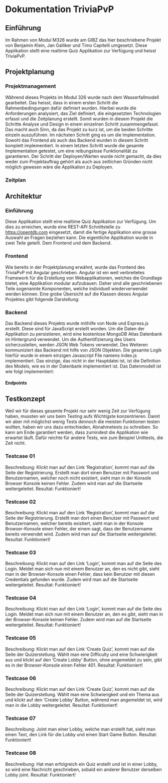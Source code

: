 # Dokumentation TriviaPvP
## Einführung
Im Rahmen von Modul M326 wurde am GIBZ das hier beschriebene Projekt von Benjamin Klein, Jan Galliker und Timo Capitelli umgesetzt. Diese Applikation stellt eine realtime Quiz Applikation zur Verfügung und heisst TriviaPvP.

## Projektplanung
### Projektmanagement
Während dieses Projekts im Modul 326 wurde nach dem Wasserfallmodell gearbeitet. Das heisst, dass in einem ersten Schritt die Rahmenbedingungen dafür definiert wurden. Hierbei wurde die Anforderungen analysiert, das Ziel definiert, die eingesetzten Technologien erfasst und die Zeitplanung erstellt. Somit wurden in diesem Projekt die Schritte Analyse und Design in einem einzelnen Schritt zusammengefasst. Das macht auch Sinn, da das Projekt zu kurz ist, um die beiden Schritte einzeln auszuführen. Im nächsten Schritt ging es um die Implementation. Sowohl das Frontend als auch das Backend wurden in diesem Schritt komplett implementiert. In einem letzten Schritt wurde die gesamte Implementation getestet, um eine reibungslose Funktionalität zu garantieren. Der Schritt der Deployen/Warten wurde nicht gemacht, da dies weder zum Projektauftrag gehört als auch aus zeitlichen Gründen nicht möglich gewesen wäre die Applikation zu Deployen.

### Zeitplan

## Architektur
### Einführung
Diese Applikation stellt eine realtime Quiz Applikation zur Verfügung. Um dies zu erreichen, wurde eine REST-API Schnittstelle zu https://opentdb.com eingesetzt, damit die fertige Applikation eine grosse Auswahl an Fragen beziehen kann. Die eigentliche Applikation wurde in zwei Teile geteilt. Dem Frontend und dem Backend.

### Frontend
Wie bereits in der Projektplanung erwähnt, wurde das Frontend des TriviaPvP mit Angular geschrieben. Angular ist ein weit verbreitetes Framework für die Erstellung von Webapplikationen, welches die Grundlage bietet, eine Applikation modular aufzubauen. Daher sind alle geschriebenen Teile sogenannte Komponenten, welche individuell wiederverwendet werden können. Eine grobe Übersicht auf die Klassen dieses Angular Projektes gibt folgende Darstellung:

### Backend
Das Backend dieses Projekts wurde mithilfe von Node und Express.js erstellt. Diese sind für JavaScript erstellt worden. Um die Daten der Applikation zu persistieren, wird eine kostenlose MongoDB Atlas Datenbank im Hintergrund verwendet. Um die Authentifizierung des Users sicherzustellen, werden JSON Web Tokens verwendet. Des Weiteren kommuniziert das Backend mit hilfe von JSON Objekten. Die gesamte Logik hierfür wurde in einem einzigen Javascript File namens index.js implementiert. Das einzige, das nicht in der Hauptdatei ist, ist die Definition des Models, wie es in der Datenbank implementiert ist. Das Datenmodell ist wie folgt implementiert:

#### Endpoints

## Testkonzept
Weil wir für dieses gesamte Projekt nur sehr wenig Zeit zur Verfügung haben, mussten wir uns beim Testing aufs Wichtigste konzentrieren. Damit wir aber mit möglichst wenig Tests dennoch die meisten Funktionen testen wollten, haben wir uns dazu entschieden, Abnahmetests zu schreiben. So kann am Ende garantiert werden, dass zumindest die Applikation wie erwartet läuft. Dafür reichte für andere Tests, wie zum Beispiel Unittests, die Zeit nicht.

### Testcase 01
Beschreibung: Klickt man auf den Link ‘Registration’, kommt man auf die Seite der Registrierung. Erstellt man dort einen Benutzer mit Passwort und Benutzernamen, welcher noch nicht existiert, sieht man in der Konsole Browser Konsole keinen Fehler. Zudem wird man auf die Startseite weitergeleitet. Resultat: Funktioniert!

### Testcase 02
Beschreibung: Klickt man auf den Link ‘Registration’, kommt man auf die Seite der Registrierung. Erstellt man dort einen Benutzer mit Passwort und Benutzernamen, welcher bereits existiert, sieht man in der Konsole Browser-Konsole einen Fehler, der einem sagt, dass der Benutzername bereits verwendet wird. Zudem wird man auf die Startseite weitergeleitet. Resultat: Funktioniert!

### Testcase 03
Beschreibung: Klickt man auf den Link ‘Login’, kommt man auf die Seite des Login. Meldet man sich nun mit einem Benutzer an, den es nicht gibt, sieht man in der Browser-Konsole einen Fehler, dass kein Benutzer mit diesen Credentials gefunden wurde. Zudem wird man auf die Startseite weitergeleitet. Resultat: Funktioniert!

### Testcase 04
Beschreibung: Klickt man auf den Link ‘Login’, kommt man auf die Seite des Login. Meldet man sich nun mit einem Benutzer an, den es gibt, sieht man in der Browser-Konsole keinen Fehler. Zudem wird man auf die Startseite weitergeleitet. Resultat: Funktioniert!

### Testcase 05
Beschreibung: Klickt man auf den Link ‘Create Quiz’, kommt man auf die Seite der Quizerstellung. Wählt man eine Difficulty und eine Schwierigkeit aus und klickt auf den ‘Create Lobby’ Button, ohne angemeldet zu sein, gibt es in der Browser-Konsole einen Fehler 401. Resultat: Funktioniert!

### Testcase 06
Beschreibung: Klickt man auf den Link ‘Create Quiz’, kommt man auf die Seite der Quizerstellung. Wählt man eine Schwierigkeit und ein Thema aus und klickt auf den ‘Create Lobby’ Button, während man angemeldet ist, wird man in die Lobby weitergeleitet. Resultat: Funktioniert!

### Testcase 07
Beschreibung: Joint man einer Lobby, welche man erstellt hat, sieht man einen Text, den Link für die Lobby und einen Start Game Button. Resultat: Funktioniert!

### Testcase 08
Beschreibung: Hat man erfolgreich ein Quiz erstellt und ist in einer Lobby, so wird eine Nachricht geschrieben, sobald ein anderer Benutzer derselben Lobby joint. Resultat: Funktioniert!

